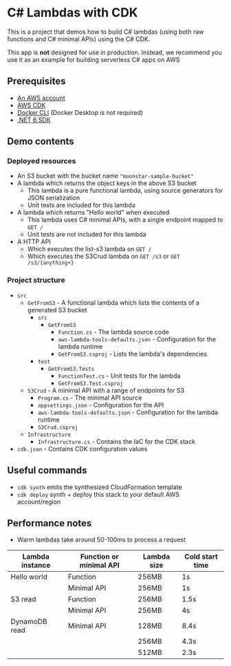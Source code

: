 # C# Lambdas with CDK

This is a project that demos how to build C# lambdas (using both raw functions and C# minimal APIs) using the C# CDK.

This app is **not** designed for use in production. Instead, we recommend you use it as an example for building serverless C# apps on AWS

## Prerequisites

- [An AWS account](https://aws.amazon.com/getting-started/)
- [AWS CDK](https://docs.aws.amazon.com/cdk/v2/guide/home.html)
- [Docker CLI](https://www.docker.com/) (Docker Desktop is not required)
- [.NET 6 SDK](https://dotnet.microsoft.com/)

## Demo contents

### Deployed resources

- An S3 bucket with the bucket name `"moonstar-sample-bucket"`
- A lambda which returns the object keys in the above S3 bucket
  - This lambda is a pure functional lambda, using source generators for JSON serialization
  - Unit tests are included for this lambda
- A lambda which returns "Hello world" when executed
  - This lambda uses C# minimal APIs, with a single endpoint mapped to `GET /`
  - Unit tests are not included for this lambda
- A HTTP API
  - Which executes the list-s3 lambda on `GET /`
  - Which executes the S3Crud lambda on `GET /s3` or `GET /s3/{anything+}`

### Project structure

- `src`
  - `GetFromS3` - A functional lambda which lists the contents of a generated S3 bucket
    - `src`
      - `GetFromS3`
        - `Function.cs` - The lambda source code
        - `aws-lambda-tools-defaults.json` - Configuration for the lambda runtime
        - `GetFromS3.csproj` - Lists the lambda's dependencies
    - `test`
      - `GetFromS3.Tests`
        - `FunctionTest.cs` - Unit tests for the lambda
        - `GetFromS3.Test.csproj`
  - `S3Crud` - A minimal API with a range of endpoints for S3
    - `Program.cs` - The minimal API source
    - `appsettings.json` - Configuration for the API
    - `aws-lambda-tools-defaults.json` - Configuration for the lambda runtime
    - `S3Crud.csproj`
  - `Infrastructure`
    - `Infrastructure.cs` - Contains the IaC for the CDK stack
- `cdk.json` - Contains CDK configuration values

## Useful commands

- `cdk synth`        emits the synthesized CloudFormation template
- `cdk deploy`       synth + deploy this stack to your default AWS account/region

## Performance notes

- Warm lambdas take around 50-100ms to process a request

|Lambda instance|Function or minimal API|Lambda size|Cold start time|
|--|--|--|--|
|Hello world|Function|256MB|1s|
||Minimal API|256MB|1s|
|S3 read|Function|256MB|1.5s|
||Minimal API|256MB|4s|
|DynamoDB read|Minimal API|128MB|8.4s|
|||256MB|4.3s|
|||512MB|2.3s|
